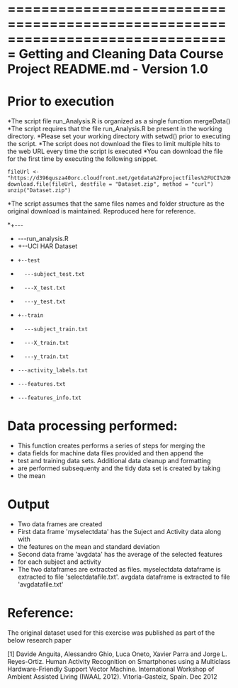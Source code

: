 ===============================================================================
Getting and Cleaning Data Course Project
README.md - Version 1.0
===============================================================================
Prior to execution
===============================================================================

*The script file run_Analysis.R is organized as a single function mergeData()
*The script requires that the file run_Analysis.R be present in the working directory.
*Please set your working directory with setwd() prior to executing the script.
*The script does not download the files to limit multiple hits to the web URL every time the script is executed
*You can download the file for the first time by executing the following snippet.

	fileUrl <- "https://d396qusza40orc.cloudfront.net/getdata%2Fprojectfiles%2FUCI%20HAR%20Dataset.zip"
	download.file(fileUrl, destfile = "Dataset.zip", method = "curl")
	unzip("Dataset.zip")

*The script assumes that the same files names and folder structure as the original download is maintained. Reproduced here for reference.
 
 
*+---<Working Directory>
*  ---run_analysis.R
*  +--UCI HAR Dataset
*     +--test
*     	---subject_test.txt
*     	---X_test.txt
*     	---y_test.txt
*     +--train
*     	---subject_train.txt
*     	---X_train.txt
*     	---y_train.txt
*     ---activity_labels.txt
*     ---features.txt
*     ---features_info.txt


Data processing performed:
======================================

* This function creates performs a series of steps for merging the  
* data fields for machine data files provided and then append the 
* test and training data sets. Additional data cleanup and formatting
* are performed subsequenty and the tidy data set is created by taking
* the mean 

Output
=========================================

* Two data frames are created 
* First data frame 'myselectdata' has the Suject and Activity data along with
* the features on the mean and standard deviation 
* Second data frame 'avgdata' has the average of the selected features 
* for each subject and activity
* The two dataframes are extracted as files. myselectdata dataframe is 
  extracted to file 'selectdatafile.txt'. avgdata dataframe is extracted 
  to file 'avgdatafile.txt'

Reference:
========
The original dataset used for this exercise was published as part of the below research paper

[1] Davide Anguita, Alessandro Ghio, Luca Oneto, Xavier Parra and Jorge L. Reyes-Ortiz.
Human Activity Recognition on Smartphones using a Multiclass Hardware-Friendly Support 
Vector Machine. International Workshop of Ambient Assisted Living (IWAAL 2012). 
Vitoria-Gasteiz, Spain. Dec 2012


